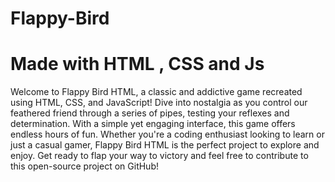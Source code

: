 # Flappy-Bird
<h1>Made with HTML , CSS and Js</h1>


Welcome to Flappy Bird HTML, a classic and addictive game recreated using HTML, CSS, and JavaScript! Dive into nostalgia as you control our feathered friend through a series of pipes, testing your reflexes and determination. With a simple yet engaging interface, this game offers endless hours of fun. Whether you're a coding enthusiast looking to learn or just a casual gamer, Flappy Bird HTML is the perfect project to explore and enjoy. Get ready to flap your way to victory and feel free to contribute to this open-source project on GitHub!

